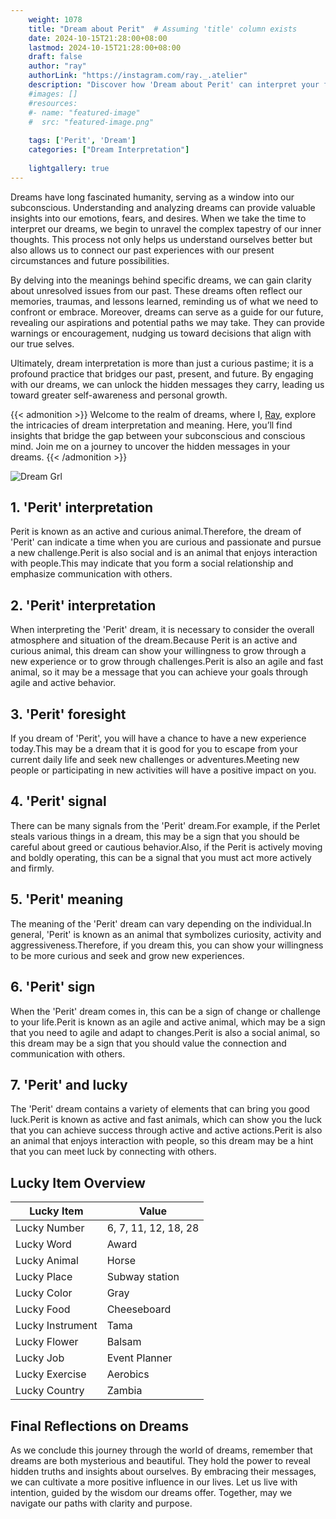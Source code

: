 ```yaml
---
    weight: 1078
    title: "Dream about Perit"  # Assuming 'title' column exists
    date: 2024-10-15T21:28:00+08:00
    lastmod: 2024-10-15T21:28:00+08:00
    draft: false
    author: "ray"
    authorLink: "https://instagram.com/ray._.atelier"
    description: "Discover how 'Dream about Perit' can interpret your future and uncover its significant meanings in your life."
    #images: []
    #resources:
    #- name: "featured-image"
    #  src: "featured-image.png"
    
    tags: ['Perit', 'Dream']
    categories: ["Dream Interpretation"]
    
    lightgallery: true
---
```

    
Dreams have long fascinated humanity, serving as a window into our subconscious. Understanding and analyzing dreams can provide valuable insights into our emotions, fears, and desires. When we take the time to interpret our dreams, we begin to unravel the complex tapestry of our inner thoughts. This process not only helps us understand ourselves better but also allows us to connect our past experiences with our present circumstances and future possibilities.

By delving into the meanings behind specific dreams, we can gain clarity about unresolved issues from our past. These dreams often reflect our memories, traumas, and lessons learned, reminding us of what we need to confront or embrace. Moreover, dreams can serve as a guide for our future, revealing our aspirations and potential paths we may take. They can provide warnings or encouragement, nudging us toward decisions that align with our true selves.

Ultimately, dream interpretation is more than just a curious pastime; it is a profound practice that bridges our past, present, and future. By engaging with our dreams, we can unlock the hidden messages they carry, leading us toward greater self-awareness and personal growth.

{{< admonition >}}
Welcome to the realm of dreams, where I, [Ray](https://instagram.com/ray._.atelier), explore the intricacies of dream interpretation and meaning. Here, you’ll find insights that bridge the gap between your subconscious and conscious mind. Join me on a journey to uncover the hidden messages in your dreams.
{{< /admonition >}}

![Dream Grl](https://cdn.pixabay.com/photo/2017/11/02/03/35/gothic-2910057_1280.jpg "Dream Grl")

## 1. 'Perit' interpretation
Perit is known as an active and curious animal.Therefore, the dream of 'Perit' can indicate a time when you are curious and passionate and pursue a new challenge.Perit is also social and is an animal that enjoys interaction with people.This may indicate that you form a social relationship and emphasize communication with others.

## 2. 'Perit' interpretation
When interpreting the 'Perit' dream, it is necessary to consider the overall atmosphere and situation of the dream.Because Perit is an active and curious animal, this dream can show your willingness to grow through a new experience or to grow through challenges.Perit is also an agile and fast animal, so it may be a message that you can achieve your goals through agile and active behavior.

## 3. 'Perit' foresight
If you dream of 'Perit', you will have a chance to have a new experience today.This may be a dream that it is good for you to escape from your current daily life and seek new challenges or adventures.Meeting new people or participating in new activities will have a positive impact on you.

## 4. 'Perit' signal
There can be many signals from the 'Perit' dream.For example, if the Perlet steals various things in a dream, this may be a sign that you should be careful about greed or cautious behavior.Also, if the Perit is actively moving and boldly operating, this can be a signal that you must act more actively and firmly.

## 5. 'Perit' meaning
The meaning of the 'Perit' dream can vary depending on the individual.In general, 'Perit' is known as an animal that symbolizes curiosity, activity and aggressiveness.Therefore, if you dream this, you can show your willingness to be more curious and seek and grow new experiences.

## 6. 'Perit' sign
When the 'Perit' dream comes in, this can be a sign of change or challenge to your life.Perit is known as an agile and active animal, which may be a sign that you need to agile and adapt to changes.Perit is also a social animal, so this dream may be a sign that you should value the connection and communication with others.

## 7. 'Perit' and lucky
The 'Perit' dream contains a variety of elements that can bring you good luck.Perit is known as active and fast animals, which can show you the luck that you can achieve success through active and active actions.Perit is also an animal that enjoys interaction with people, so this dream may be a hint that you can meet luck by connecting with others.

## Lucky Item Overview
| Lucky Item          | Value              |
|---------------|--------------------|
| Lucky Number        | 6, 7, 11, 12, 18, 28  |
| Lucky Word          | Award |
| Lucky Animal        | Horse |
| Lucky Place         | Subway station     |
| Lucky Color         | Gray     |
| Lucky Food          | Cheeseboard      |
| Lucky Instrument    | Tama |
| Lucky Flower        | Balsam    |
| Lucky Job           | Event Planner       |
| Lucky Exercise      | Aerobics  |
| Lucky Country       | Zambia    |


##  Final Reflections on Dreams

As we conclude this journey through the world of dreams, remember that dreams are both mysterious and beautiful. They hold the power to reveal hidden truths and insights about ourselves. By embracing their messages, we can cultivate a more positive influence in our lives. Let us live with intention, guided by the wisdom our dreams offer. Together, may we navigate our paths with clarity and purpose.
